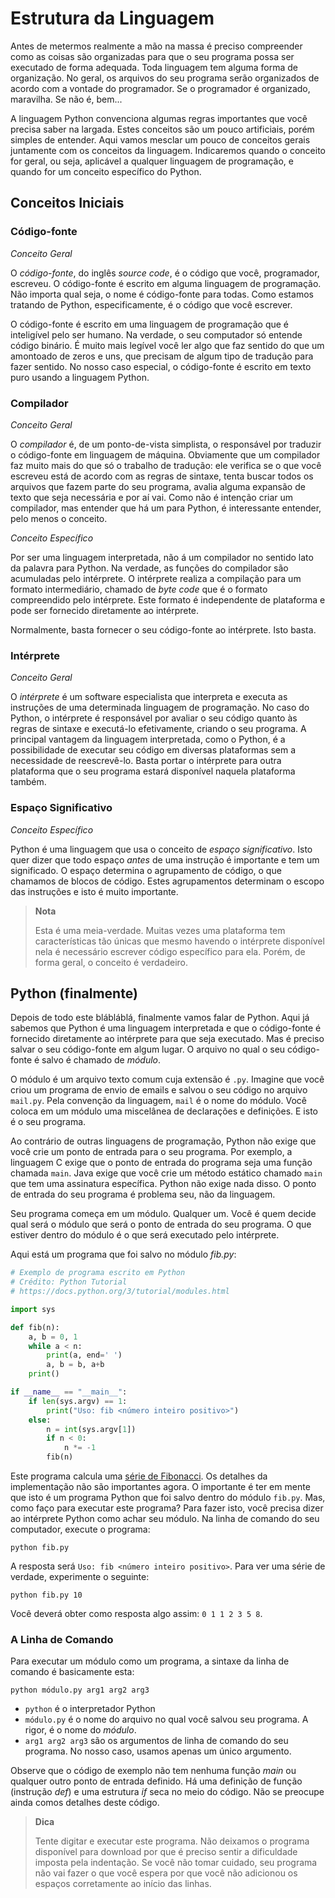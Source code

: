 # Estrutura da Linguagem

Antes de metermos realmente a mão na massa é preciso compreender como as coisas são organizadas para que o seu programa possa ser executado de forma adequada. Toda linguagem tem alguma forma de organização. No geral, os arquivos do seu programa serão organizados de acordo com a vontade do programador. Se o programador é organizado, maravilha. Se não é, bem...

A linguagem Python convenciona algumas regras importantes que você precisa saber na largada. Estes conceitos são um pouco artificiais, porém simples de entender. Aqui vamos mesclar um pouco de conceitos gerais juntamente com os conceitos da linguagem. Indicaremos quando o conceito for geral, ou seja, aplicável a qualquer linguagem de programação, e quando for um conceito específico do Python.

## Conceitos Iniciais

### Código-fonte

*Conceito Geral*

O _código-fonte_, do inglês _source code_, é o código que você, programador, escreveu. O código-fonte é escrito em alguma linguagem de programação. Não importa qual seja, o nome é código-fonte para todas. Como estamos tratando de Python, especificamente, é o código que você escrever. 

O código-fonte é escrito em uma linguagem de programação que é inteligível pelo ser humano. Na verdade, o seu computador só entende código binário. É muito mais legível você ler algo que faz sentido do que um amontoado de zeros e uns, que precisam de algum tipo de tradução para fazer sentido. No nosso caso especial, o código-fonte é escrito em texto puro usando a linguagem Python.

### Compilador

*Conceito Geral*

O _compilador_ é, de um ponto-de-vista simplista, o responsável por traduzir o código-fonte em linguagem de máquina. Obviamente que um compilador faz muito mais do que só o trabalho de tradução: ele verifica se o que você escreveu está de acordo com as regras de sintaxe, tenta buscar todos os arquivos que fazem parte do seu programa, avalia alguma expansão de texto que seja necessária e por aí vai. Como não é intenção criar um compilador, mas entender que há um para Python, é interessante entender, pelo menos o conceito.

*Conceito Específico*

Por ser uma linguagem interpretada, não á um compilador no sentido lato da palavra para Python. Na verdade, as funções do compilador são acumuladas pelo intérprete. O intérprete realiza a compilação para um formato intermediário, chamado de _byte code_ que é o formato compreendido pelo intérprete. Este formato é independente de plataforma e pode ser fornecido diretamente ao intérprete. 

Normalmente, basta fornecer o seu código-fonte ao intérprete. Isto basta.

### Intérprete

*Conceito Geral*

O _intérprete_ é um software especialista que interpreta e executa as instruções de uma determinada linguagem de programação. No caso do Python, o intérprete é responsável por avaliar o seu código quanto às regras de sintaxe e executá-lo efetivamente, criando o seu programa. A principal vantagem da linguagem interpretada, como o Python, é a possibilidade de executar seu código em diversas plataformas sem a necessidade de reescrevê-lo. Basta portar o intérprete para outra plataforma que o seu programa estará disponível naquela plataforma também.

### Espaço Significativo

*Conceito Específico*

Python é uma linguagem que usa o conceito de _espaço significativo_. Isto quer dizer que todo espaço _antes_ de uma instrução é importante e tem um significado. O espaço determina o agrupamento de código, o que chamamos de blocos de código. Estes agrupamentos determinam o escopo das instruções e isto é muito importante. 

> **Nota**
> 
> Esta é uma meia-verdade. Muitas vezes uma plataforma tem características tão únicas que mesmo havendo o intérprete disponível nela é necessário escrever código específico para ela. Porém, de forma geral, o conceito é verdadeiro.

## Python (finalmente)

Depois de todo este blábláblá, finalmente vamos falar de Python. Aqui já sabemos que Python é uma linguagem interpretada e que o código-fonte é fornecido diretamente ao intérprete para que seja executado. Mas é preciso salvar o seu código-fonte em algum lugar. O arquivo no qual o seu código-fonte é salvo é chamado de _módulo_.

O módulo é um arquivo texto comum cuja extensão é `.py`.  Imagine que você criou um programa de envio de emails e salvou o seu código no arquivo `mail.py`. Pela convenção da linguagem, `mail` é o nome do módulo. Você coloca em um módulo uma miscelânea de declarações e definições. E isto é o seu programa.

Ao contrário de outras linguagens de programação, Python não exige que você crie um ponto de entrada para o seu programa. Por exemplo, a linguagem C exige que o ponto de entrada do programa seja uma função chamada `main`. Java exige que você crie um método estático chamado `main` que tem uma assinatura específica. Python não exige nada disso. O ponto de entrada do seu programa é problema seu, não da linguagem.

Seu programa começa em um módulo. Qualquer um. Você é quem decide qual será o módulo que será o ponto de entrada do seu programa. O que estiver dentro do módulo é o que será executado pelo intérprete. 

Aqui está um programa que foi salvo no módulo _fib.py_: 

```python
# Exemplo de programa escrito em Python
# Crédito: Python Tutorial
# https://docs.python.org/3/tutorial/modules.html

import sys

def fib(n):    
    a, b = 0, 1
    while a < n:
        print(a, end=' ')
        a, b = b, a+b
    print()

if __name__ == "__main__":
    if len(sys.argv) == 1:
        print("Uso: fib <número inteiro positivo>")
    else: 
        n = int(sys.argv[1])
        if n < 0:
            n *= -1
        fib(n)
```

Este programa calcula uma [série de Fibonacci](https://pt.wikipedia.org/wiki/Sequ%C3%AAncia_de_Fibonacci). Os detalhes da implementação não são importantes agora. O importante é ter em mente que isto é um programa Python que foi salvo dentro do módulo `fib.py`. Mas, como faço para executar este programa? Para fazer isto, você precisa dizer ao intérprete Python como achar seu módulo. Na linha de comando do seu computador, execute o programa:

```shell
python fib.py
```

A resposta será `Uso: fib <número inteiro positivo>`. Para ver uma série de verdade, experimente o seguinte:

```shell
python fib.py 10
```

Você deverá obter como resposta algo assim: `0 1 1 2 3 5 8`.

### A Linha de Comando

Para executar um módulo como um programa, a sintaxe da linha de comando é basicamente esta:

```shell
python módulo.py arg1 arg2 arg3
```

- `python` é o interpretador Python
- `módulo.py` é o nome do arquivo no qual você salvou seu programa. A rigor, é o nome do _módulo_.
- `arg1 arg2 arg3` são os argumentos de linha de comando do seu programa. No nosso caso, usamos apenas um único argumento.

Observe que o código de exemplo não tem nenhuma função _main_ ou qualquer outro ponto de entrada definido. Há uma definição de função (instrução _def_) e uma estrutura _if_ seca no meio do código. Não se preocupe ainda comos detalhes deste código.

> **Dica**
>
> Tente digitar e executar este programa. Não deixamos o programa disponível para download por que é preciso sentir a dificuldade imposta pela indentação. Se você não tomar cuidado, seu programa não vai fazer o que você espera por que você não adicionou os espaços corretamente ao início das linhas.
